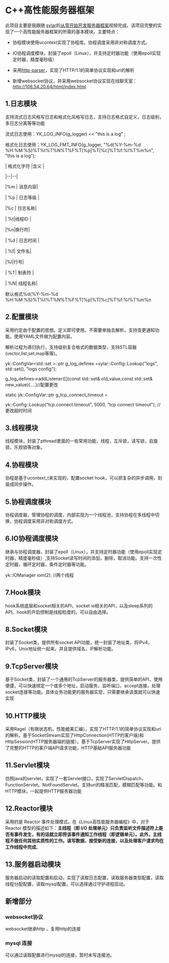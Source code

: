 
# C++高性能服务器框架

  

此项目主要是我跟随 [sylar](https://github.com/sylar-yin/sylar)的[从零开始开发服务器框架](https://www.bilibili.com/video/BV184411s7qF)视频完成。该项目完整的实现了一个高性能服务器框架的所需的基本模块。主要特点：

  

- 协程模块使用ucontext实现了协程库。协程调度采用非对称调度方式。

- IO协程调度模块，封装了epoll（Linux），并支持定时器功能（使用epoll实现定时器，精度毫秒级）

- 采用[http-parser](https://github.com/nodejs/http-parser)，实现了HTTP/1.1的简单协议实现和uri的解析

- 新增websocket协议，并采用websocket协议实现在线聊天室：http://106.54.20.64/html/index.html

  

## 1.日志模块

  

支持流式日志风格写日志和格式化风格写日志，支持日志格式自定义，日志级别，多日志分离等等功能

流式日志使用：YK_LOG_INFO(g_logger) << "this is a log" ;

格式化日志使用：YK_LOG_FMT_INFO(g_logger, "%d{%Y-%m-%d %H:%M:%S}%T%t%T%N%T%F%T[%p]%T[%c]%T%f:%l%T%m%n", "this is a log");

  

| 格式化字符 |含义 |

|--|--|

|%m | 消息内容|

| %p | 日志等级 |

|%c | 日志名称|

| %t|线程ID |

|%n|换行符|

| %d | 日志时间 |

| %f| 文件名|

|%l|行号|

| %T| 制表符 |

| %N| 线程名称|

  

默认格式%d{%Y-%m-%d %H:%M:%S}%T%t%T%N%T%F%T[%p]%T[%c]%T%f:%l%T%m%n

  
  

## 2.配置模块

  

采用约定由于配置的思想。定义即可使用。不需要单独去解析。支持变更通知功能。使用YAML文件做为配置内容。

解析过程为递归执行，支持级别复合格式的数据类型，支持STL容器(vector,list,set,map等等)。

  

yk::ConfigVar<std::set<LogDefine> >::ptr g_log_defines =sylar::Config::Lookup("logs", std::set<LogDefine>(), "logs config");

g_log_defines->addListener([](const std::set<LogDefine>& old_value,const std::set<LogDefine>& new_value){....}//配置更改

static yk::ConfigVar<int>::ptr g_tcp_connect_timeout =

yk::Config::Lookup("tcp.connect.timeout", 5000, "tcp connect timeout"); //更改超时时间

  
  

## 3.线程模块

  

线程模块，封装了pthread里面的一些常用功能，线程，互斥锁，读写锁，自旋锁，乐观锁等对象。

  

## 4.协程模块

  

协程是基于ucontext_t来实现的，配置socket hook，可以把复杂的异步调用，封装成同步操作。

  

## 5.协程调度模块

  

协程调度器，管理协程的调度，内部实现为一个线程池，支持协程在多线程中切换，协程调度采用非对称调度方式。

  

## 6.IO协程调度模块

  

继承与协程调度器，封装了epoll（Linux），并支持定时器功能（使用epoll实现定时器，精度毫秒级）,支持Socket读写时间的添加，删除，取消功能。支持一次性定时器，循环定时器，条件定时器等功能。

yk::IOManager iom(2); //两个线程

  

## 7.Hook模块

hook系统底层和socket相关的API，socket io相关的API，以及sleep系列的API。hook的开启控制是线程粒度的。可以自由选择。

  

## 8.Socket模块

封装了Socket类，提供所有socket API功能，统一封装了地址类，将IPv4，IPv6，Unix地址统一起来。并且提供域名，IP解析功能。

  

## 9.TcpServer模块

基于Socket类，封装了一个通用的TcpServer的服务器类，提供简单的API，使用便捷，可以快速绑定一个或多个地址，启动服务，监听端口，accept连接，处理socket连接等功能。具体业务功能更的服务器实现，只需要继承该类就可以快速实现

  

## 10.HTTP模块

采用Ragel（有限状态机，性能媲美汇编），实现了HTTP/1.1的简单协议实现和uri的解析。基于SocketStream实现了HttpConnection(HTTP的客户端)和HttpSession(HTTP服务器端的链接）。基于TcpServer实现了HttpServer。提供了完整的HTTP的客户端API请求功能，HTTP基础API服务器功能
  
## 11.Servlet模块

仿照java的servlet，实现了一套Servlet接口，实现了ServletDispatch，FunctionServlet。NotFoundServlet。支持uri的精准匹配，模糊匹配等功能。和HTTP模块，一起提供HTTP服务器功能

  
## 12.Reactor模块
  采用的是 Reactor 事件处理模式。在《Linux高性能服务器编程》中，对于 Reactor 模型的描述如下：**主线程（即 I/O 处理单元）只负责监听文件描述符上是否有事件发生，有的话就立即将该事件通知工作线程（即逻辑单元）。此外，主线程不做任何其他实质性的工作。读写数据、接受新的连接，以及处理客户请求均在工作线程中完成**。

## 13.服务器启动模块

服务器启动的读取配置和启动，实现了读取日志配置，读取服务器类型配置，读取线程分配配置，读取mysql配置。可以选择通过守护进程启动。

 
## 新增部分

### websocket协议
websocket继承http ，复用http的连接
 
 ### mysql 连接
 可以通过读取配置进行mysql的连接，暂时未写连接池。
